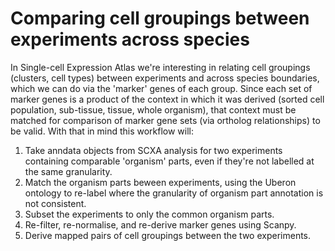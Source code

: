 # Comparing cell groupings between experiments across species

In Single-cell Expression Atlas we're interesting in relating cell groupings (clusters, cell types) between experiments and across species boundaries, which we can do via the 'marker' genes of each group. Since each set of marker genes is a product of the context in which it was derived (sorted cell population, sub-tissue, tissue, whole organism), that context must be matched for comparison of marker gene sets (via ortholog relationships) to be valid. With that in mind this workflow will:

 1. Take anndata objects from SCXA analysis for two experiments containing comparable 'organism' parts, even if they're not labelled at the same granularity. 
 2. Match the organism parts beween experiments, using the Uberon ontology to re-label where the granularity of organism part annotation is not consistent.
 3. Subset the experiments to only the common organism parts. 
 4. Re-filter, re-normalise, and re-derive marker genes using Scanpy.
 5. Derive mapped pairs of cell groupings between the two experiments.  
